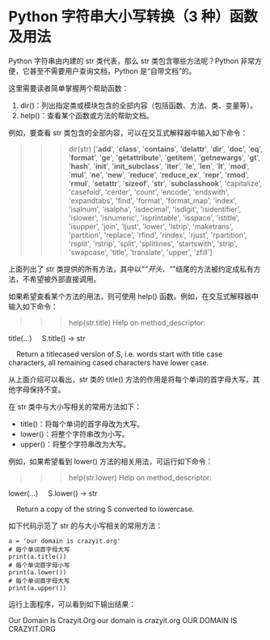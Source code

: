 # Python 字符串大小写转换（3 种）函数及用法

Python 字符串由内建的 str 类代表，那么 str 类包含哪些方法呢？Python 非常方便，它甚至不需要用户查询文档，Python 是“自带文档”的。

这里需要读者简单掌握两个帮助函数：

1.  dir()：列出指定类或模块包含的全部内容（包括函数、方法、类、变量等）。
2.  help()：查看某个函数或方法的帮助文档。

例如，要查看 str 类包含的全部内容，可以在交互式解释器中输入如下命令：

>>> dir(str)
['__add__', '__class__', '__contains__', '__delattr__', '__dir__', '__doc__', '__eq__', '__format__', '__ge__', '__getattribute__', '__getitem__', '__getnewargs__', '__gt__', '__hash__', '__init__', '__init_subclass__', '__iter__', '__le__', '__len__', '__lt__', '__mod__', '__mul__', '__ne__', '__new__', '__reduce__', '__reduce_ex__', '__repr__', '__rmod__', '__rmul__', '__setattr__', '__sizeof__', '__str__', '__subclasshook__', 'capitalize', 'casefold', 'center', 'count', 'encode', 'endswith', 'expandtabs', 'find', 'format', 'format_map', 'index', 'isalnum', 'isalpha', 'isdecimal', 'isdigit', 'isidentifier', 'islower', 'isnumeric', 'isprintable', 'isspace', 'istitle', 'isupper', 'join', 'ljust', 'lower', 'lstrip', 'maketrans', 'partition', 'replace', 'rfind', 'rindex', 'rjust', 'rpartition', 'rsplit', 'rstrip', 'split', 'splitlines', 'startswith', 'strip', 'swapcase', 'title', 'translate', 'upper', 'zfill']
>>>

上面列出了 str 类提供的所有方法，其中以“_”开头、“_”结尾的方法被约定成私有方法，不希望被外部直接调用。

如果希望查看某个方法的用法，则可使用 help() 函数。例如，在交互式解释器中输入如下命令：

>>> help(str.title)
Help on method_descriptor:

title(...)
    S.title() -> str

    Return a titlecased version of S, i.e. words start with title case
    characters, all remaining cased characters have lower case.

>>>

从上面介绍可以看出，str 类的 title() 方法的作用是将每个单词的首字母大写，其他字母保持不变。

在 str 类中与大小写相关的常用方法如下：

*   title()：将每个单词的首字母改为大写。
*   lower()：将整个字符串改为小写。
*   upper()：将整个字符串改为大写。

例如，如果希望看到 lower() 方法的相关用法，可运行如下命令：

>>> help(str.lower)
Help on method_descriptor:

lower(...)
    S.lower() -> str

    Return a copy of the string S converted to lowercase.

>>>

如下代码示范了 str 的与大小写相关的常用方法：

```
a = 'our domain is crazyit.org'
# 每个单词首字母大写
print(a.title())
# 每个单词首字母小写
print(a.lower())
# 每个单词首字母大写
print(a.upper())
```

运行上面程序，可以看到如下输出结果：

Our Domain Is Crazyit.Org
our domain is crazyit.org
OUR DOMAIN IS CRAZYIT.ORG